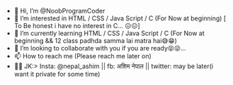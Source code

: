 - 👋 Hi, I’m @NoobProgramCoder
- 👀 I’m interested in HTML / CSS / Java Script / C (For Now at beginning) [ To Be honest i have no interest in C... 😖😖]
- 🌱 I’m currently learning HTML / CSS / Java Script / C (For Now at beginning && 12 class padhda samma lai matra hai😅😁)
- 💞️ I’m looking to collaborate with you if you are ready😝😜...
- 📫 How to reach me (Please reach me later on)
- 💬💬 JK:>  Insta: @nepal_ashim || fb: अशिम नेपाल || twitter: may be later(i want it private for some time)

<!---
NoobProgramCoder/NoobProgramCoder is a ✨ special ✨ repository because its `README.md` (this file) appears on your GitHub profile.
Yyou can click the Preview link to take a look at your changes.
Not a big deal...
--->
